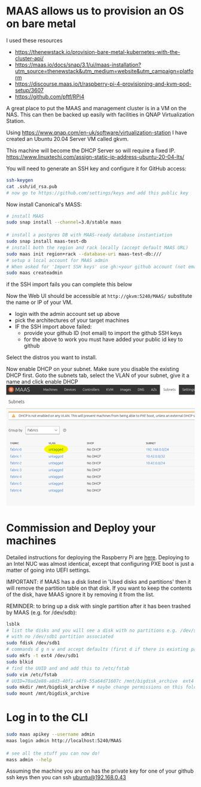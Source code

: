 # MAAS allows us to provision an OS on bare metal

I used these resources

- https://thenewstack.io/provision-bare-metal-kubernetes-with-the-cluster-api/
- https://maas.io/docs/snap/3.1/ui/maas-installation?utm_source=thenewstack&utm_medium=website&utm_campaign=platform
- https://discourse.maas.io/t/raspberry-pi-4-provisioning-and-kvm-pod-setup/3607
- https://github.com/pftf/RPi4

A great place to put the MAAS and management cluster is in a VM on the NAS. 
This can then be backed up easily with facilities in QNAP Virtualization Station.

Using https://www.qnap.com/en-uk/software/virtualization-station I have 
created an Ubuntu 20.04 Server VM called gkvm.

This machine will become the DHCP Server so will require a fixed IP.
https://www.linuxtechi.com/assign-static-ip-address-ubuntu-20-04-lts/

You will need to generate an SSH key and configure it for GitHub access:
```bash
ssh-keygen 
cat .ssh/id_rsa.pub
# now go to https://github.com/settings/keys and add this public key 
```

Now install Canonical's MASS:
```bash
# install MAAS
sudo snap install --channel=3.0/stable maas

# install a postgres DB with MAAS-ready database instantiation
sudo snap install maas-test-db
# install both the region and rack locally (accept default MAAS URL)
sudo maas init region+rack --database-uri maas-test-db:///
# setup a local account for MAAS admin 
# When asked for 'Import SSH keys' use gh:<your github account (not email)>)
sudo maas createadmin
```
if the SSH import fails you can complete this below

Now the Web UI should be accessible at `http://gkvm:5240/MAAS/` substitute the name or IP of your VM.

- login with the admin account set up above
- pick the architectures of your target machines
- IF the SSH import above failed:
  - provide your github ID (not email) to import the github SSH keys
  - for the above to work you must have added your public id key to github

Select the distros you want to install.

Now enable DHCP on your subnet. Make sure you disable the existing DHCP first.
Goto the subnets tab, select the VLAN of your subnet, give it a name and 
click enable DHCP
![alt text](../../images/subnets.png)


# Commission and Deploy your machines

Detailed instructions for deploying the Raspberry Pi are
[here](RaspiMASS.md). Deploying to an Intel NUC was almost identical,
except that configuring PXE boot is just a matter of going into UEFI
settings.

IMPORTANT: if MAAS has a disk listed in 'Used disks and partitions' then
it will remove the partition table on that disk. If you want to keep the
contents of the disk, have MAAS ignore it by removing it from the list.

REMINDER: to bring up a disk with single partition after it has been
trashed by MAAS (e.g. for /dev/sdb):
```bash
lsblk
# list the disks and you will see a disk with no partitions e.g. /dev/sdb 
# with no /dev/sdb1 partition associated
sudo fdisk /dev/sdb1
# commands d g n w and accept defaults (first d if there is existing partition to delete)
sudo mkfs -t ext4 /dev/sdb1
sudo blkid
# find the UUID and and add this to /etc/fstab
sudo vim /etc/fstab
# UUID=70ad2e88-a8d3-40f1-a4f9-55a64d71607c /mnt/bigdisk_archive  ext4  defaults 0 1
sudo mkdir /mnt/bigdisk_archive # maybe change permissions on this folder 
sudo mount /mnt/bigdisk_archive 
```

# Log in to the CLI

```bash
sudo maas apikey --username admin
maas login admin http://localhost:5240/MAAS

# see all the stuff you can now do!
mass admin --help
```

Assuming the machine you are on has the private key for one of your github
ssh keys then you can 
ssh ubuntu@192.168.0.43
